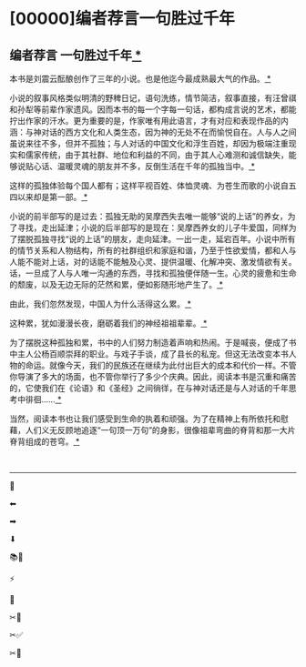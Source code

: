 # [00000]编者荐言一句胜过千年

## 编者荐言 一句胜过千年[  *  ](siyuan://blocks/20240128004815-yylcl85?focus=1)

本书是刘震云酝酿创作了三年的小说。也是他迄今最成熟最大气的作品。[  *  ](siyuan://blocks/20240128004816-hphfg6a?focus=1)

小说的叙事风格类似明清的野稗日记，语句洗练，情节简洁，叙事直接，有汪曾祺和孙犁等前辈作家遗风。因而本书的每一个字每一句话，都构成言说的艺术，都能拧出作家的汗水。更为重要的是，作家唯有用此语言，才有对应和表现作品的内涵：与神对话的西方文化和人类生态，因为神的无处不在而愉悦自在。人与人之间虽说来往不多，但并不孤独；与人对话的中国文化和浮生百姓，却因为极端注重现实和儒家传统，由于其社群、地位和利益的不同，由于其人心难测和诚信缺失，能够说贴心话、温暖灵魂的朋友并不多，反倒生活在千年的孤独当中。[  *  ](siyuan://blocks/20240128004817-su72yg1?focus=1)

这样的孤独体验每个国人都有；这样平视百姓、体恤灵魂、为苍生而歌的小说自五四以来却是第一部。[  *  ](siyuan://blocks/20240128004818-qyurkc1?focus=1)

小说的前半部写的是过去：孤独无助的吴摩西失去唯一能够“说的上话”的养女，为了寻找，走出延津；小说的后半部写的是现在：吴摩西养女的儿子牛爱国，同样为了摆脱孤独寻找“说的上话”的朋友，走向延津。一出一走，延宕百年。小说中所有的情节关系和人物结构，所有的社群组织和家庭和谐，乃至于性欲爱情，都和人与人能不能对上话，对的话能不能触及心灵、提供温暖、化解冲突、激发情欲有关。话，一旦成了人与人唯一沟通的东西，寻找和孤独便伴随一生。心灵的疲惫和生命的颓废，以及无边无际的茫然和累，便如影随形地产生了。[  *  ](siyuan://blocks/20240128004819-waj4xvz?focus=1)

由此，我们忽然发现，中国人为什么活得这么累。[  *  ](siyuan://blocks/20240128004820-xzdala4?focus=1)

这种累，犹如漫漫长夜，磨砺着我们的神经祖祖辈辈。[  *  ](siyuan://blocks/20240128004821-j1afynw?focus=1)

为了摆脱这种孤独和累，书中的人们努力制造着声响和热闹。于是喊丧，便成了书中主人公杨百顺崇拜的职业。与戏子手谈，成了县长的私宠。但这无法改变本书人物的命运。就像今天，我们的民族还在继续为此付出巨大的成本和代价一样。不管你导演了多大的场面，也不管你举行了多少个庆典。因此，阅读本书是沉重和痛苦的，它使我们在《论语》和《圣经》之间徜徉，在与神对话还是与人对话的千年思考中徘徊……[  *  ](siyuan://blocks/20240128004822-l1v30ss?focus=1)

当然，阅读本书也让我们感受到生命的执着和顽强。为了在精神上有所依托和慰藉，人们义无反顾地追逐“一句顶一万句”的身影，很像祖辈弯曲的脊背和那一大片脊背组成的苍穹。[  *  ](siyuan://blocks/20240128004823-gg752lp?focus=1)

‍

---

📜

⬅

➡

⬇

📚📖

⚡

🚫

✂📜

✂✅

✂📌
